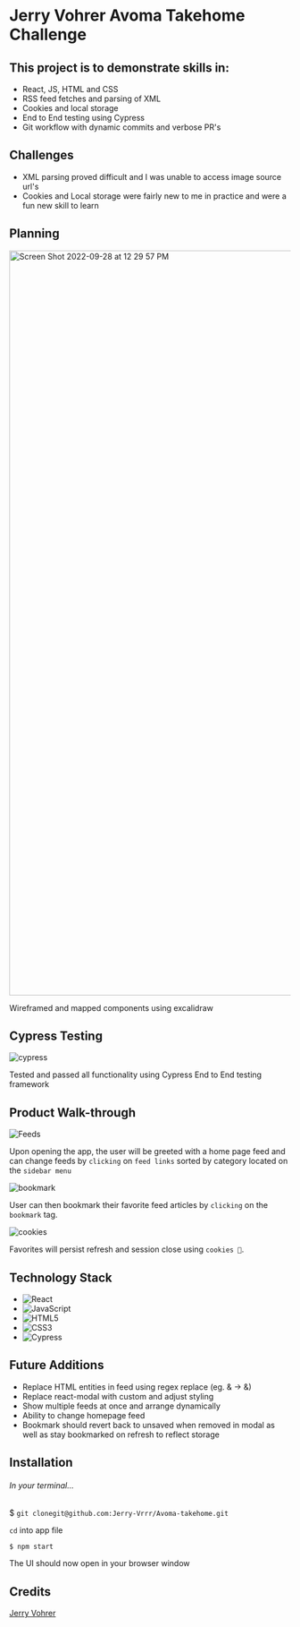# Jerry Vohrer Avoma Takehome Challenge

## This project is to demonstrate skills in:

- React, JS, HTML and CSS
- RSS feed fetches and parsing of XML
- Cookies and local storage
- End to End testing using Cypress
- Git workflow with dynamic commits and verbose PR's

## Challenges
- XML parsing proved difficult and I was unable to access image source url's
- Cookies and Local storage were fairly new to me in practice and were a fun new skill to learn

## Planning

<img width="1331" alt="Screen Shot 2022-09-28 at 12 29 57 PM" src="https://user-images.githubusercontent.com/92649050/192849755-940d0a8c-daba-4c40-88c7-3bdd24e3b5ce.png">

Wireframed and mapped components using excalidraw

## Cypress Testing

![cypress](https://user-images.githubusercontent.com/92649050/192854315-0bcfa801-0e14-4fe0-b82a-4a653f7a88b1.gif)

Tested and passed all functionality using Cypress End to End testing framework
## Product Walk-through

![Feeds](https://user-images.githubusercontent.com/92649050/192855082-289169af-629d-43f8-aabc-58e6e93c6b56.gif)

Upon opening the app, the user will be greeted with a home page feed and can change feeds by `clicking` on `feed links` sorted by category located on the `sidebar menu`

![bookmark](https://user-images.githubusercontent.com/92649050/192856564-1a5292f3-9df1-4402-a7d5-52e32fa44433.gif)
 
User can then bookmark their favorite feed articles by `clicking` on the `bookmark` tag.  

![cookies](https://user-images.githubusercontent.com/92649050/192857690-f3fbba41-b6b0-4125-b6cc-f348002e2e41.gif)

Favorites will persist refresh and session close using `cookies 🍪`. 


## Technology Stack
- ![React](https://img.shields.io/badge/react-%2320232a.svg?style=for-the-badge&logo=react&logoColor=%2361DAFB)
- ![JavaScript](https://img.shields.io/badge/javascript-%23323330.svg?style=for-the-badge&logo=javascript&logoColor=%23F7DF1E)
- ![HTML5](https://img.shields.io/badge/html5-%23E34F26.svg?style=for-the-badge&logo=html5&logoColor=white)
- ![CSS3](https://img.shields.io/badge/css3-%231572B6.svg?style=for-the-badge&logo=css3&logoColor=white)
- ![Cypress](https://img.shields.io/badge/-cypress-%23E5E5E5?style=for-the-badge&logo=cypress&logoColor=058a5e)


## Future Additions
- Replace HTML entities in feed using regex replace (eg. &amp; -> &)
- Replace react-modal with custom and adjust styling
- Show multiple feeds at once and arrange dynamically
- Ability to change homepage feed
- Bookmark should revert back to unsaved when removed in modal as well as stay bookmarked on refresh to reflect storage


## Installation

###### In your terminal...

$ `git clonegit@github.com:Jerry-Vrrr/Avoma-takehome.git`

`cd` into app file

`$ npm start`

The UI should now open in your browser window

## Credits
 [Jerry Vohrer](https://terminal.turing.edu/profiles/1334)